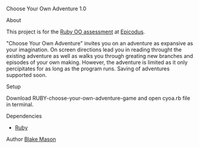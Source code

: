 Choose Your Own Adventure 1.0


 About

  This project is for the [Ruby OO assessment](http://www.learnhowtoprogram.com/lessons/ruby-oo-assessment) at [Epicodus](http://www.epicodus.com/).

  "Choose Your Own Adventure" invites you on an adventure as expansive as your imagination.  On screen directions lead you in reading throught the existing adventure as well as walks you through greating new branches and episodes of your own making.  However, the adventure is limited as it only percipitates for as long as the program runs.  Saving of adventures supported soon.

Setup

  Download RUBY-choose-your-own-adventure-game and open cyoa.rb file in terminal.
  
Dependencies
  * [Ruby](https://www.ruby-lang.org/en/)
  
Author
 [Blake Mason](http://chancestoriestold.com/)